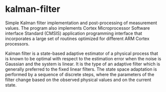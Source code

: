 # kalman-filter

Simple Kalman filter implementation and post-processing of measurement values. The program also implements Cortex Microprocessor Software interface Standard (CMSIS) application programming interface that incorporates a large set of routines optimized for different ARM Cortex processors.

Kalman filter is a state-based adaptive estimator of a physical process that is known to be optimal with respect to the estimation error when the noise is Gaussian and the system is linear. It is the type of an adaptive filter which is generally preferred to the fixed linear filters. The state space adaptation is performed by a sequence of discrete steps, where the parameters of the filter change based on the observed physical values and on the current state. 
